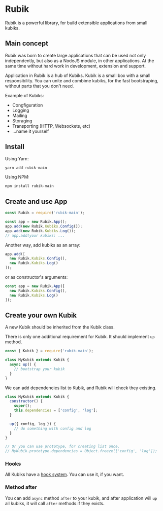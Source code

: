# Rubik
Rubik is a powerful library, for build extensible applications from small kubiks.

## Main concept
Rubik was born to create large applications that can be used not only independently, but also as a NodeJS module, in other applications. At the same time without hard work in development, extension and support.

Application in Rubik is a hub of Kubiks. Kubik is a small box with a small responsibility.
You can unite and combime kubiks, for the fast bootstraping, without parts that you don't need.

Example of Kubiks:
- Congfiguration
- Logging
- Mailing
- Storaging
- Transporting (HTTP, Websockets, etc)
- ...name it yourself

## Install
Using Yarn:
```sh
yarn add rubik-main
```

Using NPM:
```sh
npm install rubik-main
```

## Create and use App
```js
const Rubik = require('rubik-main');

const app = new Rubik.App();
app.add(new Rubik.Kubiks.Config());
app.add(new Rubik.Kubiks.Log());
// app.add(your kubiks) ...
```
Another way, add kubiks as an array:
```js
app.add([
  new Rubik.Kubiks.Config(),
  new Rubik.Kubiks.Log()
]);
```

or as constructor's arguments:
```js
const app = new Rubik.App([
  new Rubik.Kubiks.Config(),
  new Rubik.Kubiks.Log()
]);
```

## Create your own Kubik
A new Kubik should be inherited from the Kubik class.

There is only one additional requirement for Kubik. It should implement `up` method.

```js
const { Kubik } = require('rubik-main');

class MyKubik extends Kubik {
  async up() {
    // bootstrap your kubik
  }
}
```

We can add dependencies list to Kubik, and Rubik will check they existing.

```js
class MyKubik extends Kubik {
  constructor() {
    super();
    this.dependencies = ['config', 'log'];
  }

  up({ config, log }) {
    // do something with config and log
  }
}

// Or you can use prototype, for creating list once.
// MyKubik.prototype.dependencies = Object.freeze(['config', 'log']);
```

### Hooks
All Kubiks have a [hook system](https://github.com/ya-kostik/hooks-mixin).
You can use it, if you want.

### Method after
You can add `async` method `after` to your kubik, and after application will `up` all kubiks, it will call `after` methods if they exists.
